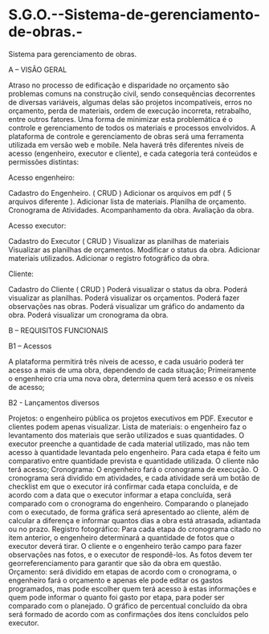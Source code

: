 # S.G.O.--Sistema-de-gerenciamento-de-obras.-
Sistema para gerenciamento de obras. 

A – VISÃO GERAL 

Atraso no processo de edificação e disparidade no orçamento são problemas comuns na construção civil, sendo consequências decorrentes de diversas variáveis, algumas delas são projetos incompatíveis, erros no orçamento, perda de materiais, ordem de execução incorreta, retrabalho, entre outros fatores. Uma forma de minimizar esta problemática é o controle e gerenciamento de todos os materiais e processos envolvidos. 
A plataforma de controle e gerenciamento de obras será uma ferramenta utilizada em versão web e mobile. Nela haverá três diferentes níveis de acesso (engenheiro, executor e cliente), e cada categoria terá conteúdos e permissões distintas: 

Acesso engenheiro: 

Cadastro do Engenheiro. ( CRUD )
Adicionar os arquivos em pdf ( 5 arquivos diferente ).
Adicionar lista de materiais.
Planilha de orçamento. 
Cronograma de Atividades.
Acompanhamento da obra. 
Avaliação da obra.

Acesso executor: 

Cadastro do Executor ( CRUD )
Visualizar as planilhas de materiais 
Visualizar as planilhas de orçamentos.
Modificar o status da obra. 
Adicionar materiais utilizados. 
Adicionar o registro fotográfico da obra. 

Cliente: 

Cadastro do Cliente ( CRUD ) 
Poderá visualizar o status da obra. 
Poderá visualizar as planilhas. 
Poderá visualizar os orçamentos.
Poderá fazer observações nas obras.
Poderá visualizar um gráfico do andamento da obra.
Poderá visualizar um cronograma da obra. 


B – REQUISITOS FUNCIONAIS

B1 – Acessos

A plataforma permitirá três níveis de acesso, e cada usuário poderá ter acesso a mais de uma obra, dependendo de cada situação; 
Primeiramente o engenheiro cria uma nova obra, determina quem terá acesso e os níveis de acesso;

B2 - Lançamentos diversos

Projetos: o engenheiro pública os projetos executivos em PDF. Executor e clientes podem apenas visualizar.
Lista de materiais: o engenheiro faz o levantamento dos materiais que serão utilizados e suas quantidades. O executor preenche a quantidade de cada material utilizado, mas não tem acesso à quantidade levantada pelo engenheiro. Para cada etapa é feito um comparativo entre quantidade prevista e quantidade utilizada. O cliente não terá acesso;
Cronograma: O engenheiro fará o cronograma de execução. O cronograma será dividido em atividades, e cada atividade será um botão de checklist em que o executor irá confirmar cada etapa concluída, e de acordo com a data que o executor informar a etapa concluída, será comparado com o cronograma do engenheiro. Comparando o planejado com o executado, de forma gráfica será apresentado ao cliente, além de calcular a diferença e informar quantos dias a obra está atrasada, adiantada ou no prazo. 
Registro fotográfico: Para cada etapa do cronograma citado no item anterior, o engenheiro determinará a quantidade de fotos que o executor deverá tirar. O cliente e o engenheiro terão campo para fazer observações nas fotos, e o executor de respondê-los. As fotos devem ter georreferenciamento para garantir que são da obra em questão.
Orçamento: será dividido em etapas de acordo com o cronograma, o engenheiro fará o orçamento e apenas ele pode editar os gastos programados, mas pode escolher quem terá acesso à estas informações e quem pode informar o quanto foi gasto por etapa, para poder ser comparado com o planejado. 
O gráfico de percentual concluído da obra será formado de acordo com as confirmações dos itens concluídos pelo executor.
 

